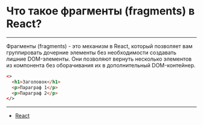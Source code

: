 # Что такое фрагменты (fragments) в React?

---

Фрагменты (fragments) - это механизм в React, который позволяет вам группировать дочерние элементы без необходимости создавать лишние DOM-элементы. Они позволяют вернуть несколько элементов из компонента без оборачивания их в дополнительный DOM-контейнер.

```html
<>
  <h1>Заголовок</h1>
  <p>Параграф 1</p>
  <p>Параграф 2</p>
</>
```

---

- [React](./react.md)
